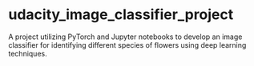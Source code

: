 # udacity_image_classifier_project
A project utilizing PyTorch and Jupyter notebooks to develop an image classifier for identifying different species of flowers using deep learning techniques.
